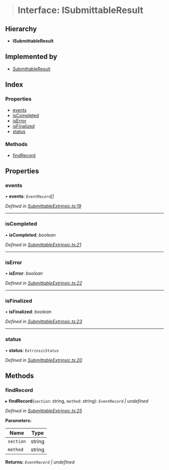 > # Interface: ISubmittableResult

## Hierarchy

* **ISubmittableResult**

## Implemented by

* [SubmittableResult](../classes/_submittableextrinsic_.submittableresult.md)

## Index

### Properties

* [events](_submittableextrinsic_.isubmittableresult.md#events)
* [isCompleted](_submittableextrinsic_.isubmittableresult.md#iscompleted)
* [isError](_submittableextrinsic_.isubmittableresult.md#iserror)
* [isFinalized](_submittableextrinsic_.isubmittableresult.md#isfinalized)
* [status](_submittableextrinsic_.isubmittableresult.md#status)

### Methods

* [findRecord](_submittableextrinsic_.isubmittableresult.md#findrecord)

## Properties

###  events

• **events**: *`EventRecord`[]*

*Defined in [SubmittableExtrinsic.ts:19](https://github.com/polkadot-js/api/blob/dd7b138/packages/api/src/SubmittableExtrinsic.ts#L19)*

___

###  isCompleted

• **isCompleted**: *boolean*

*Defined in [SubmittableExtrinsic.ts:21](https://github.com/polkadot-js/api/blob/dd7b138/packages/api/src/SubmittableExtrinsic.ts#L21)*

___

###  isError

• **isError**: *boolean*

*Defined in [SubmittableExtrinsic.ts:22](https://github.com/polkadot-js/api/blob/dd7b138/packages/api/src/SubmittableExtrinsic.ts#L22)*

___

###  isFinalized

• **isFinalized**: *boolean*

*Defined in [SubmittableExtrinsic.ts:23](https://github.com/polkadot-js/api/blob/dd7b138/packages/api/src/SubmittableExtrinsic.ts#L23)*

___

###  status

• **status**: *`ExtrinsicStatus`*

*Defined in [SubmittableExtrinsic.ts:20](https://github.com/polkadot-js/api/blob/dd7b138/packages/api/src/SubmittableExtrinsic.ts#L20)*

## Methods

###  findRecord

▸ **findRecord**(`section`: string, `method`: string): *`EventRecord` | undefined*

*Defined in [SubmittableExtrinsic.ts:25](https://github.com/polkadot-js/api/blob/dd7b138/packages/api/src/SubmittableExtrinsic.ts#L25)*

**Parameters:**

Name | Type |
------ | ------ |
`section` | string |
`method` | string |

**Returns:** *`EventRecord` | undefined*